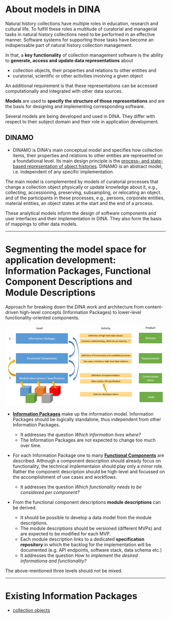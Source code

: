 # About models in DINA

Natural history collections have multiple roles in education, research and cultural life. To fulfill these roles a multitude of curatorial and managerial tasks in natural history collections need to be performed in an effective manner. Software systems for supporting those tasks have become an indispensable part of natural history collection management.

In that, a **key functionality** of collection management software is the ability to **generate, access and update data representations** about
+ collection objects, their properties and relations to other entities and
+ curatorial, scientific or other activities involving a given object

An additional requirement is that these representations can be accessed computationally and integrated with other data sources.

**Models** are used to **specify the structure of those representations** and are the basis for designing and implementing corresponding software.

Several models are being developed and used in DINA. They differ with respect to their subject domain and their role in application development.

## DINAMO
+ DINAMO is DINA's main conceptual model and specifies how collection items, their properties and relations to other entities are represented on a foundational level. Its main design principle is the [process- and state-based representation of object histories](https://doi.org/10.3897/biss.5.75178). DINAMO is an abstract model, i.e. independent of any specific implementation.

The main model is complemented by models of curatorial processes that change a collection object physically or update knowledge about it, e.g., collecting, accessioning, preserving, subsampling, or relocating an object.
and of the participants in these processes, e.g., persons, corporate entities, material entities, an object states at the start and the end of a process.

These analytical models inform the design of software components and user interfaces and their implementation in DINA. They also form the basis of mappings to other data models.

<hr/>

# Segmenting the model space for application development: Information Packages, Functional Component Descriptions and Module Descriptions

Approach for breaking down the DINA work and architecture from content-driven high-level concepts (Information Packages) to lower-level functionality-oriented components.

![Three levels of the DINA modelling process](./Modelling-Levels.PNG)

* __[Information Packages](information_packages/)__ make up the information model. Information Packages should be logically standalone, thus independent from other Information Packages.  
  * It addresses the question _Which information lives where?_ 
  * The Information Packages are not expected to change too much over time.

* For each Information Package one to many __[Functional Components](component_descriptions/)__ are described. Although a component description should already focus on functionality, the technical implementaion should play only a minor role. Rather the component description should be high-level and focussed on the accomplishment of use cases and workflows. 
  * It addresses the question _Which functionality needs to be considered per component?_
  
* From the functional component descriptions __module descriptions__ can be derived. 
  * It should be possible to develop a data model from the module descriptions. 
  * The module descriptions should be versioned (different MVPs) and are expected to be modified for each MVP.
  * Each module description links to a dedicated __specification repository__ in which the backlog for the implementation will be documented (e.g. API endpoints, software stack, data schema etc.)
  * It addresses the question _How to implement the desired informationa and functionality?_


The above-mentioned three levels should not be mixed.

<hr/>

# Existing Information Packages

* [collection objects](information_packages/collection_objects.md)


